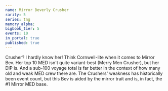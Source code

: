 ```yaml
---
name: Mirror Beverly Crusher
rarity: 5
series: tng
memory_alpha:
bigbook_tier: 5
events: 10
in_portal: true
published: true
---
```


Crusher? I hardly know her! Think Cornwell-lite when it comes to Mirror Bev. Her top 10 MED isn't quite variant-best (Merry Men Crusher), but her DIP is. And a sub-100 voyage total is far better in the context of how many old and weak MED crew there are. The Crushers' weakness has historically been event count, but this Bev is aided by the mirror trait and is, in fact, the #1 Mirror MED base.
